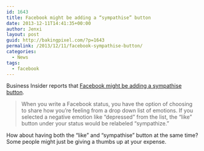 ```yaml
---
id: 1643
title: Facebook might be adding a “sympathise” button
date: 2013-12-11T14:41:35+00:00
author: Jenxi
layout: post
guid: http://bakingpixel.com/?p=1643
permalink: /2013/12/11/facebook-sympathise-button/
categories:
  - News
tags:
  - facebook
---
```

Business Insider reports that [Facebook might be adding a sympathise button](http://www.businessinsider.com/facebook-might-be-adding-a-sympathize-button-2013-12).

> When you write a Facebook status, you have the option of choosing to share how you&#8217;re feeling from a drop down list of emotions. If you selected a negative emotion like “depressed” from the list, the “like” button under your status would be relabeled “sympathize.” 

How about having both the “like” and “sympathise” button at the same time? Some people might just be giving a thumbs up at your expense.